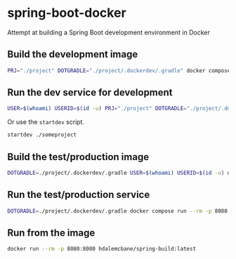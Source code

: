 # spring-boot-docker
Attempt at building a Spring Boot development environment in Docker

## Build the development image
```bash
PRJ="./project" DOTGRADLE="./project/.dockerdev/.gradle" docker compose build dev
```

## Run the dev service for development
```bash
USER=$(whoami) USERID=$(id -u) PRJ="./project" DOTGRADLE="./project/.dockerdev/.gradle" docker compose run --rm -p 8080:8080 dev /bin/bash
```

Or use the `startdev` script.
```bash
startdev ./someproject
```

## Build the test/production image
```bash
DOTGRADLE=./project/.dockerdev/.gradle USER=$(whoami) USERID=$(id -u) docker compose build builder
```

## Run the test/production service
```bash
DOTGRADLE=./project/.dockerdev/.gradle docker compose run --rm -p 8080:8080 spring
```

## Run from the image
```bash
docker run --rm -p 8080:8080 hdalemcbane/spring-build:latest
```
